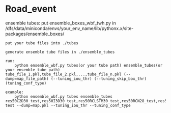 # Road_event
ensemble tubes:
	put ensemble_boxes_wbf_twh.py in /dfs/data/miniconda/envs/your_env_name/lib/pythonx.x/site-packages/ensemble_boxes/
	
	put your tube files into ./tubes

	generate ensemble tube files in ./ensemble_tubes

	run:
		pythom ensemble_wbf.py tubes(or your tube path) ensemble_tubes(or your ensemble tube path) tube_file_1.pkl,tube_file_2.pkl,...,tube_file_n.pkl (--dump=map_file_path) (--tuning_iou_thr) (--tuning_skip_box_thr) (tuning_conf_type)

	example:
		python ensemble_wbf.py tubes ensemble_tubes res50C2D30_test,res50I3D30_test,res50RCLSTM30_test,res50RCN28_test,res50SlowFast30_test test --dump=map.pkl --tuning_iou_thr --tuning_conf_type

